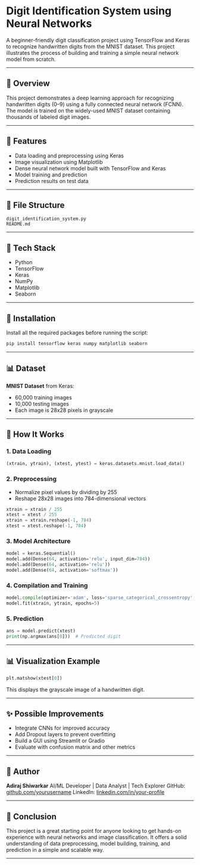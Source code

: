 # Digit Identification System using Neural Networks

A beginner-friendly digit classification project using TensorFlow and Keras to recognize handwritten digits from the MNIST dataset. This project illustrates the process of building and training a simple neural network model from scratch.

---

## 🔖 Overview

This project demonstrates a deep learning approach for recognizing handwritten digits (0–9) using a fully connected neural network (FCNN). The model is trained on the widely-used MNIST dataset containing thousands of labeled digit images.

---

## 🔧 Features

* Data loading and preprocessing using Keras
* Image visualization using Matplotlib
* Dense neural network model built with TensorFlow and Keras
* Model training and prediction
* Prediction results on test data

---

## 📁 File Structure

```
digit_identification_system.py
README.md
```

---

## 🔧 Tech Stack

* Python
* TensorFlow
* Keras
* NumPy
* Matplotlib
* Seaborn

---

## 🚧 Installation

Install all the required packages before running the script:

```bash
pip install tensorflow keras numpy matplotlib seaborn
```

---

## 📊 Dataset

**MNIST Dataset** from Keras:

* 60,000 training images
* 10,000 testing images
* Each image is 28x28 pixels in grayscale

---

## 🔬 How It Works

### 1. Data Loading

```python
(xtrain, ytrain), (xtest, ytest) = keras.datasets.mnist.load_data()
```

### 2. Preprocessing

* Normalize pixel values by dividing by 255
* Reshape 28x28 images into 784-dimensional vectors

```python
xtrain = xtrain / 255
xtest = xtest / 255
xtrain = xtrain.reshape(-1, 784)
xtest = xtest.reshape(-1, 784)
```

### 3. Model Architecture

```python
model = keras.Sequential()
model.add(Dense(64, activation='relu', input_dim=784))
model.add(Dense(64, activation='relu'))
model.add(Dense(64, activation='softmax'))
```

### 4. Compilation and Training

```python
model.compile(optimizer='adam', loss='sparse_categorical_crossentropy', metrics=['accuracy'])
model.fit(xtrain, ytrain, epochs=5)
```

### 5. Prediction

```python
ans = model.predict(xtest)
print(np.argmax(ans[0]))  # Predicted digit
```

---

## 📊 Visualization Example

```python
plt.matshow(xtest[0])
```

This displays the grayscale image of a handwritten digit.

---

## ✨ Possible Improvements

* Integrate CNNs for improved accuracy
* Add Dropout layers to prevent overfitting
* Build a GUI using Streamlit or Gradio
* Evaluate with confusion matrix and other metrics

---

## 👤 Author

**Adiraj Shiwarkar**
AI/ML Developer | Data Analyst | Tech Explorer
GitHub: [github.com/yourusername](https://github.com/Adirajshiwarkar)
LinkedIn: [linkedin.com/in/your-profile](https://www.linkedin.com/in/adiraj-shiwarkar-959599251/)

---

## 🎉 Conclusion

This project is a great starting point for anyone looking to get hands-on experience with neural networks and image classification. It offers a solid understanding of data preprocessing, model building, training, and prediction in a simple and scalable way.

---
